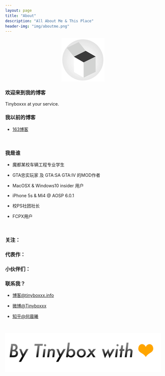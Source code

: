 ```yaml
---
layout: page
title: "About"
description: "All About Me & This Place"
header-img: "img/aboutme.png"
---
```



<center>
    <p><img src="/img/logo.png" align="center"></p>
</center>



### 欢迎来到我的博客

Tinyboxxx at your service.



### 我以前的博客

- [163博客](http://blog.163.com/hcxtxwd_ok@126/)

  ​


### 我是谁

- 魔都某校车辆工程专业学生

- GTA忠实玩家 及 GTA:SA GTA:IV 的MOD作者

- MacOSX & Windows10 insider 用户

- iPhone 5s & Mi4 @ AOSP 6.0.1

- 校PS社团社长

- FCPX用户

  ​

### 关注：




### 代表作：




### 小伙伴们：




### 联系我？

- [博客@tinyboxxx.info](tinyboxxx.info)

- [微博@Tinyboxxx](http://weibo.com/1773272124)

- [知乎@何晨曦](https://www.zhihu.com/people/he-chen-xi-97)

  ​


<center>
    <p><img src="img/sign.png" align="right"></p>
</center>